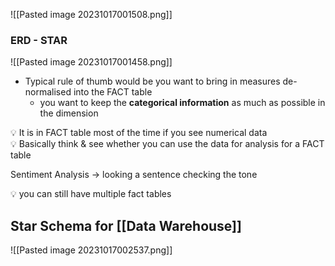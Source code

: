 ![[Pasted image 20231017001508.png]]

### ERD - STAR
![[Pasted image 20231017001458.png]]
- Typical rule of thumb would be you want to bring in measures de-normalised into the FACT table
    - you want to keep the **categorical information** as much as possible in the dimension

<aside> 💡 It is in FACT table most of the time if you see numerical data

</aside>

<aside> 💡 Basically think & see whether you can use the data for analysis for a FACT table

</aside>

Sentiment Analysis → looking a sentence checking the tone

<aside> 💡 you can still have multiple fact tables

</aside>


## Star Schema for [[Data Warehouse]]
![[Pasted image 20231017002537.png]]
